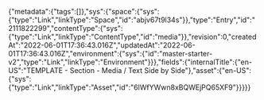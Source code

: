{"metadata":{"tags":[]},"sys":{"space":{"sys":{"type":"Link","linkType":"Space","id":"abjv67t9l34s"}},"type":"Entry","id":"2111822299","contentType":{"sys":{"type":"Link","linkType":"ContentType","id":"media"}},"revision":0,"createdAt":"2022-06-01T17:36:43.016Z","updatedAt":"2022-06-01T17:36:43.016Z","environment":{"sys":{"id":"master-starter-v2","type":"Link","linkType":"Environment"}}},"fields":{"internalTitle":{"en-US":"TEMPLATE - Section - Media / Text Side by Side"},"asset":{"en-US":{"sys":{"type":"Link","linkType":"Asset","id":"6lWfYWwn8xBQWEjPQ65XF9"}}}}}